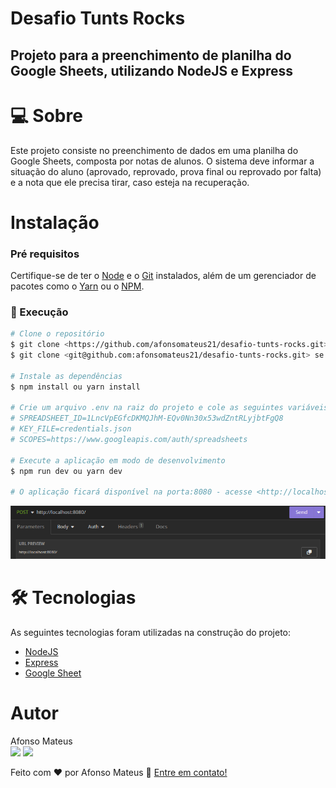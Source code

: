 # Desafio Tunts Rocks
## Projeto para a preenchimento de planilha do Google Sheets, utilizando NodeJS e Express

# 💻 Sobre
Este projeto consiste no preenchimento de dados em uma planilha do Google Sheets, composta por notas de alunos. O sistema deve informar a situação do aluno (aprovado, reprovado, prova final ou reprovado por falta) e a nota que ele precisa tirar, caso esteja na recuperação.


# Instalação
### Pré requisitos
Certifique-se de ter o [Node](https://nodejs.org/en/) e o [Git](https://git-scm.com) instalados, além de um gerenciador
de pacotes como o [Yarn](https://yarnpkg.com/) ou o [NPM](https://www.npmjs.com/).

### 🎨 Execução
```bash
# Clone o repositório
$ git clone <https://github.com/afonsomateus21/desafio-tunts-rocks.git> ou
$ git clone <git@github.com:afonsomateus21/desafio-tunts-rocks.git> se utilizar SSH

# Instale as dependências
$ npm install ou yarn install

# Crie um arquivo .env na raiz do projeto e cole as seguintes variáveis
# SPREADSHEET_ID=1LncVpEGfcDKMQJhM-EQv0Nn30x53wdZntRLyjbtFgQ8
# KEY_FILE=credentials.json
# SCOPES=https://www.googleapis.com/auth/spreadsheets 

# Execute a aplicação em modo de desenvolvimento
$ npm run dev ou yarn dev

# O aplicação ficará disponível na porta:8080 - acesse <http://localhost:8080> em algum client, como o Insomnia, Postman etc. Utilizando o método Post, como mostrado a seguir.
```
<img src="./screenshots/insomnia.png" />

# 🛠 Tecnologias
As seguintes tecnologias foram utilizadas na construção do projeto:

- [NodeJS](https://nodejs.org/en)
- [Express](https://expressjs.com/pt-br/)
- [Google Sheet](https://developers.google.com/sheets/api/guides/concepts)

# Autor
Afonso Mateus<br/>
<a href="https://www.linkedin.com/in/afonso-mateus-3a8522118/"><img src="https://img.shields.io/static/v1?label=Linkedin&labelColor=0a66c2&message=Afonso&color=0a66c2&style=flat"/></a>
<img src="https://img.shields.io/static/v1?label=Gmail&labelColor=db4a39&message=afonsomateus.dev@gmail.com&color=db4a39&style=flat"/>


Feito com ❤️ por Afonso Mateus 👋 [Entre em contato!](https://www.linkedin.com/in/afonso-mateus-3a8522118/)